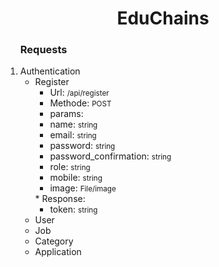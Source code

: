 <h1 align="center"> EduChains </h1>
<ol>
<h3> Requests </h3>
<li>
Authentication

-   Register
    -   Url: <small>/api/register</small>
    -   Methode: <small>POST</small>
    -   params:
    <ul>
    <li>name: <small>string</small></li>
    <li>email: <small>string</small></li>
    <li>password: <small>string</small></li>
    <li>password_confirmation: <small>string</small></li>
    <li>role: <small>string</small></li>
    <li>mobile: <small>string</small></li>
    <li>image: <small>File/image</small></li>
    </ul>
    *   Response:
    <ul>
    <li>token: <small>string</small></li>
    </ul>
    </li>
      <li>User</li>
    <li>Job</li>
    <li>Category</li>
    <li>Application</li>
    </ol>
